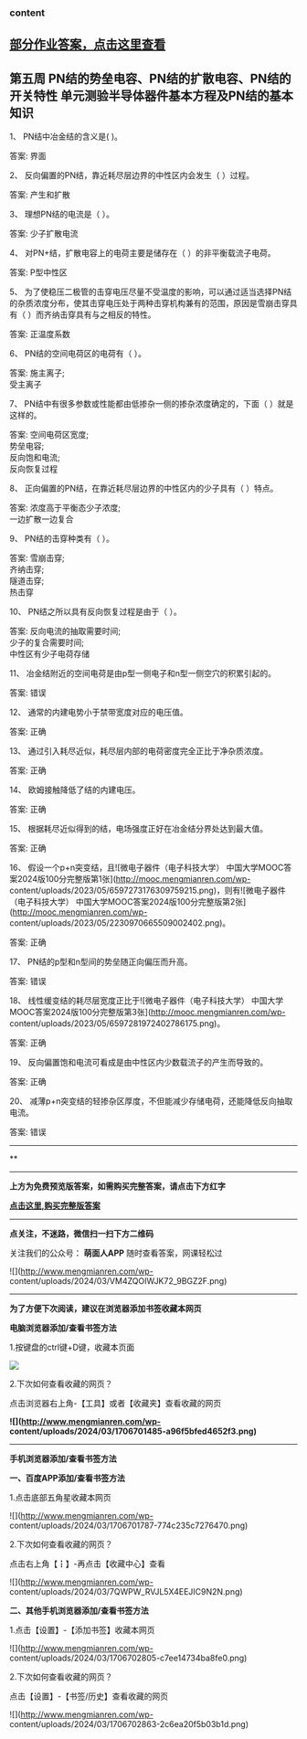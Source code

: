 ### content

## [部分作业答案，点击这里查看](http://mooc.mengmianren.com/mooc/328767.html)

## 第五周 PN结的势垒电容、PN结的扩散电容、PN结的开关特性 单元测验半导体器件基本方程及PN结的基本知识

1、 PN结中冶金结的含义是( )。

答案: 界面  

2、 反向偏置的PN结，靠近耗尽层边界的中性区内会发生（ ）过程。

答案: 产生和扩散

3、 理想PN结的电流是（ ）。

答案: 少子扩散电流

4、 对PN+结，扩散电容上的电荷主要是储存在（ ）的非平衡载流子电荷。

答案: P型中性区

5、 为了使稳压二极管的击穿电压尽量不受温度的影响，可以通过适当选择PN结的杂质浓度分布，使其击穿电压处于两种击穿机构兼有的范围，原因是雪崩击穿具有（
）而齐纳击穿具有与之相反的特性。

答案: 正温度系数

6、 PN结的空间电荷区的电荷有（ ）。

答案: 施主离子;  
受主离子

7、 PN结中有很多参数或性能都由低掺杂一侧的掺杂浓度确定的，下面（ ）就是这样的。

答案: 空间电荷区宽度;  
势垒电容;  
反向饱和电流;  
反向恢复过程

8、 正向偏置的PN结，在靠近耗尽层边界的中性区内的少子具有（ ）特点。

答案: 浓度高于平衡态少子浓度;  
一边扩散一边复合

9、 PN结的击穿种类有（ ）。

答案: 雪崩击穿;  
齐纳击穿;  
隧道击穿;  
热击穿

10、 PN结之所以具有反向恢复过程是由于（ ）。

答案: 反向电流的抽取需要时间;  
少子的复合需要时间;  
中性区有少子电荷存储

11、 冶金结附近的空间电荷是由p型一侧电子和n型一侧空穴的积累引起的。

答案: 错误

12、 通常的内建电势小于禁带宽度对应的电压值。

答案: 正确

13、 通过引入耗尽近似，耗尽层内部的电荷密度完全正比于净杂质浓度。

答案: 正确

14、 欧姆接触降低了结的内建电压。

答案: 正确

15、 根据耗尽近似得到的结，电场强度正好在冶金结分界处达到最大值。

答案: 正确

16、 假设一个p+n突变结，且![微电子器件（电子科技大学）
中国大学MOOC答案2024版100分完整版第1张](http://mooc.mengmianren.com/wp-
content/uploads/2023/05/6597273176309759215.png)，则有![微电子器件（电子科技大学）
中国大学MOOC答案2024版100分完整版第2张](http://mooc.mengmianren.com/wp-
content/uploads/2023/05/2230970665509002402.png)。

答案: 正确

17、 PN结的p型和n型间的势垒随正向偏压而升高。

答案: 错误

18、 线性缓变结的耗尽层宽度正比于![微电子器件（电子科技大学）
中国大学MOOC答案2024版100分完整版第3张](http://mooc.mengmianren.com/wp-
content/uploads/2023/05/6597281972402786175.png)。

答案: 正确

19、 反向偏置饱和电流可看成是由中性区内少数载流子的产生而导致的。

答案: 正确

20、 减薄p+n突变结的轻掺杂区厚度，不但能减少存储电荷，还能降低反向抽取电流。

答案: 错误

* * *

**

* * *

**上方为免费预览版答案，如需购买完整答案，请点击下方红字**

[**点击这里,购买完整版答案**](http://mooc.mengmianren.com/mooc/328769.html)

* * *

**点关注，不迷路，微信扫一扫下方二维码**

关注我们的公众号： **萌面人APP** 随时查看答案，网课轻松过

![](http://www.mengmianren.com/wp-
content/uploads/2024/03/VM4ZQOIWJK72_9BGZ2F.png)

* * *

**为了方便下次阅读，建议在浏览器添加书签收藏本网页**

**电脑浏览器添加/查看书签方法**

1.按键盘的ctrl键+D键，收藏本页面

![](http://www.mengmianren.com/wp-content/uploads/2024/03/AF9T_JKKHAJN.png)

2.下次如何查看收藏的网页？

点击浏览器右上角-【工具】或者【收藏夹】查看收藏的网页

**![](http://www.mengmianren.com/wp-
content/uploads/2024/03/1706701485-a96f5bfed4652f3.png)**

* * *

**手机浏览器添加/查看书签方法**

**一、百度APP添加/查看书签方法**

1.点击底部五角星收藏本网页

![](http://www.mengmianren.com/wp-
content/uploads/2024/03/1706701787-774c235c7276470.png)

2.下次如何查看收藏的网页？

点击右上角【┇】-再点击【收藏中心】查看

![](http://www.mengmianren.com/wp-
content/uploads/2024/03/7QWPW_RVJL5X4EEJIC9N2N.png)

**二、其他手机浏览器添加/查看书签方法**

1.点击【设置】-【添加书签】收藏本网页

![](http://www.mengmianren.com/wp-
content/uploads/2024/03/1706702805-c7ee14734ba8fe0.png)

2.下次如何查看收藏的网页？

点击【设置】-【书签/历史】查看收藏的网页

![](http://www.mengmianren.com/wp-
content/uploads/2024/03/1706702863-2c6ea20f5b03b1d.png)

